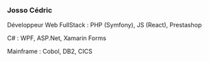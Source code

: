 ### Josso Cédric

Développeur Web FullStack : PHP (Symfony), JS (React), Prestashop

C# : WPF, ASP.Net, Xamarin Forms

Mainframe : Cobol, DB2, CICS
